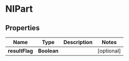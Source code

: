 
# NIPart

## Properties
Name | Type | Description | Notes
------------ | ------------- | ------------- | -------------
**resultFlag** | **Boolean** |  |  [optional]



